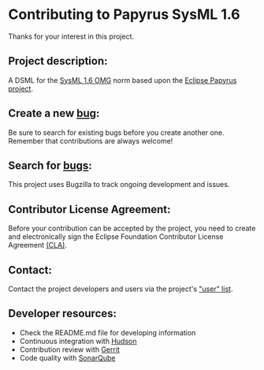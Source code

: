 Contributing to Papyrus SysML 1.6
==================================

Thanks for your interest in this project.

Project description:
--------------------

A DSML for the [SysML 1.6 OMG](http://www.omg.org/spec/SysML/1.6/) norm based upon the [Eclipse Papyrus project](https://projects.eclipse.org/projects/modeling.mdt.papyrus).

Create a new [bug](https://bugs.eclipse.org/bugs/enter_bug.cgi?product=Papyrus&component=SysML):
-----------------

Be sure to search for existing bugs before you create another one. Remember that contributions are always welcome!

Search for [bugs](https://bugs.eclipse.org/bugs/buglist.cgi?product=Papyrus&component=SysML):
----------------

This project uses Bugzilla to track ongoing development and issues.

Contributor License Agreement:
------------------------------

Before your contribution can be accepted by the project, you need to create and electronically 
sign the Eclipse Foundation Contributor License Agreement [(CLA)](http://www.eclipse.org/legal/CLA.php).

Contact:
--------

Contact the project developers and users via the project's ["user" list](https://dev.eclipse.org/mailman/listinfo/papyrus-sysml-users/).

Developer resources:
--------------------

 * Check the README.md file for developing information
 * Continuous integration with [Hudson](https://hudson.eclipse.org/papyrus/)
 * Contribution review with [Gerrit](https://git.eclipse.org/)
 * Code quality with [SonarQube](https://dev.eclipse.org/sonar/dashboard/index/113161)

 